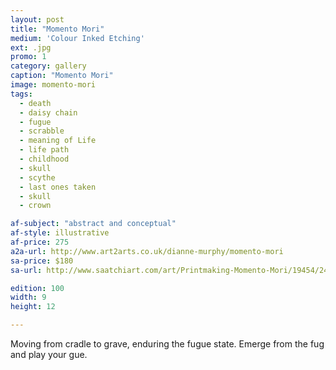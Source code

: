 ```yaml
---
layout: post
title: "Momento Mori"
medium: 'Colour Inked Etching'
ext: .jpg
promo: 1
category: gallery
caption: "Momento Mori"
image: momento-mori
tags:
  - death
  - daisy chain
  - fugue
  - scrabble
  - meaning of Life
  - life path
  - childhood
  - skull
  - scythe
  - last ones taken
  - skull
  - crown

af-subject: "abstract and conceptual"
af-style: illustrative
af-price: 275
a2a-url: http://www.art2arts.co.uk/dianne-murphy/momento-mori
sa-price: $180
sa-url: http://www.saatchiart.com/art/Printmaking-Momento-Mori/19454/2487943/view

edition: 100
width: 9
height: 12

---
```


Moving from cradle to grave, enduring the fugue state. Emerge from the fug and play your gue.
